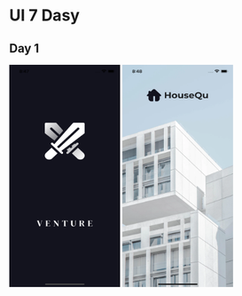 # UI 7 Dasy

## Day 1
<img src="https://github.com/asbiqalalawi/ui_7_days/blob/main/assets/screenshots/day1_1.png" data-canonical-src="https://github.com/asbiqalalawi/ui_7_days/blob/main/assets/screenshots/day1_1.png" width="200" height="400" />
<img src="https://github.com/asbiqalalawi/ui_7_days/blob/main/assets/screenshots/day1_2.png" data-canonical-src="https://github.com/asbiqalalawi/ui_7_days/blob/main/assets/screenshots/day1_2.png" width="200" height="400" />
